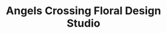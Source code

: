 ---
title: "Angels Crossing Floral Design Studio"
url: /indian-wells/angels-crossing-floral-design-studio/
shop: Blumen
---